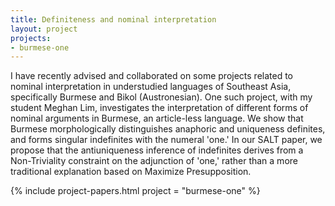 ```yaml
---
title: Definiteness and nominal interpretation
layout: project
projects:
- burmese-one
---
```


I have recently advised and collaborated on some projects related to nominal interpretation in understudied languages of Southeast Asia, specifically Burmese and Bikol (Austronesian). One such project, with my student Meghan Lim, investigates the interpretation of different forms of nominal arguments in Burmese, an article-less language. We show that Burmese morphologically distinguishes anaphoric and uniqueness definites, and forms singular indefinites with the numeral 'one.' In our SALT paper, we propose that the antiuniqueness inference of indefinites derives from a Non-Triviality constraint on the adjunction of 'one,' rather than a more traditional explanation based on Maximize Presupposition.

{% include project-papers.html project = "burmese-one" %}
